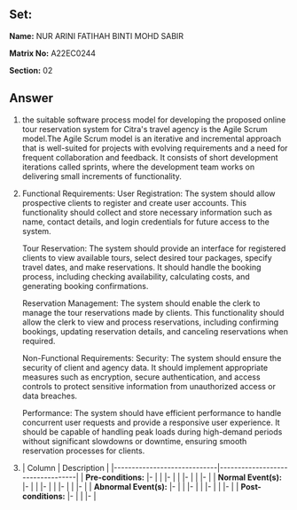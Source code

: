 ## Set:

**Name:** NUR ARINI FATIHAH BINTI MOHD SABIR

**Matrix No:** A22EC0244

**Section:** 02

## Answer
1. the suitable software process model for developing the proposed online tour reservation system for Citra's travel agency is the Agile Scrum model.The Agile Scrum model is an iterative and incremental approach that is well-suited for projects with evolving requirements and a need for frequent collaboration and feedback. It consists of short development iterations called sprints, where the development team works on delivering small increments of functionality. 
   
2. Functional Requirements:
   User Registration: The system should allow prospective clients to register and create user accounts.
   This functionality should collect and store necessary information such as name, contact details, and
   login credentials for future access to the system.

   Tour Reservation: The system should provide an interface for registered clients to view available tours,
   select desired tour packages, specify travel dates, and make reservations. It should handle the booking process,
   including checking availability, calculating costs, and generating booking confirmations.

   Reservation Management: The system should enable the clerk to manage the tour reservations made by clients.
   This functionality should allow the clerk to view and process reservations, including confirming bookings,
   updating reservation details, and canceling reservations when required.

   Non-Functional Requirements:
   Security: The system should ensure the security of client and agency data. It should implement appropriate measures such as
   encryption, secure authentication, and access controls to protect sensitive information from unauthorized access or data breaches.

   Performance: The system should have efficient performance to handle concurrent user requests and provide a responsive 
   user experience. It should be capable of handling peak loads during high-demand periods without significant slowdowns or downtime, 
   ensuring smooth reservation processes for clients.

3. | Column | Description |
|-----------------------------|----------------------------------|
| **Pre-conditions:**         |-  |
|                             |-  |
|                             |-  |
|                             |-  |
| **Normal Event(s):**        |-  |
|                             |-  |
|                             |-  |
|                             |-  |
| **Abnormal Event(s):**      |-  |
|                             |-  |
|                             |-  |
|                             |-  |
| **Post-conditions:**        |-  |
|                             |-  |
